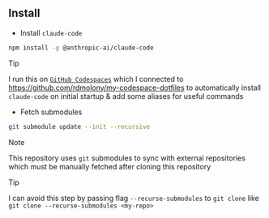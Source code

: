## Install

- Install `claude-code`

```sh
npm install -g @anthropic-ai/claude-code
```

> [!TIP]
> I run this on [`GitHub Codespaces`](https://docs.github.com/en/codespaces) which I connected to https://github.com/rdmolony/my-codespace-dotfiles to automatically install `claude-code` on initial startup & add some aliases for useful commands

- Fetch submodules

```bash
git submodule update --init --recursive
```

> [!NOTE]
> This repository uses `git` submodules to sync with external repositories which must be manually fetched after cloning this repository

> [!TIP]
> I can avoid this step by passing flag `--recurse-submodules` to `git clone` like `git clone --recurse-submodules <my-repo>`